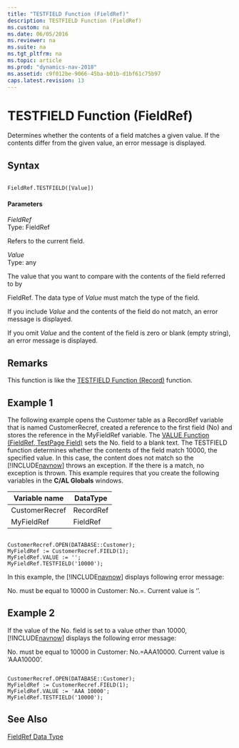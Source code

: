 ```yaml
---
title: "TESTFIELD Function (FieldRef)"
description: TESTFIELD Function (FieldRef)
ms.custom: na
ms.date: 06/05/2016
ms.reviewer: na
ms.suite: na
ms.tgt_pltfrm: na
ms.topic: article
ms.prod: "dynamics-nav-2018"
ms.assetid: c9f012be-9066-45ba-b01b-d1bf61c75b97
caps.latest.revision: 13
---
```

# TESTFIELD Function (FieldRef)
Determines whether the contents of a field matches a given value. If the contents differ from the given value, an error message is displayed.  
  
## Syntax  
  
```  
  
FieldRef.TESTFIELD([Value])  
```  
  
#### Parameters  
 *FieldRef*  
 Type: FieldRef  
  
 Refers to the current field.  
  
 *Value*  
 Type: any  
  
 The value that you want to compare with the contents of the field referred to by  
  
 FieldRef. The data type of *Value* must match the type of the field.  
  
 If you include *Value* and the contents of the field do not match, an error message is displayed.  
  
 If you omit *Value* and the content of the field is zero or blank \(empty string\), an error message is displayed.  
  
## Remarks  
 This function is like the [TESTFIELD Function \(Record\)](TESTFIELD-Function--Record-.md) function.  
  
## Example 1 
 The following example opens the Customer table as a RecordRef variable that is named CustomerRecref, created a reference to the first field \(No\) and stores the reference in the MyFieldRef variable. The [VALUE Function \(FieldRef, TestPage Field\)](VALUE-Function--FieldRef--TestPage-Field-.md) sets the No. field to a blank text. The TESTFIELD function determines whether the contents of the field match 10000, the specified value. In this case, the content does not match so the [!INCLUDE[navnow](includes/navnow_md.md)] throws an exception. If the there is a match, no exception is thrown. This example requires that you create the following variables in the **C/AL Globals** windows.  
  
|Variable name|DataType|  
|-------------------|--------------|  
|CustomerRecref|RecordRef|  
|MyFieldRef|FieldRef|  
  
```  
  
CustomerRecref.OPEN(DATABASE::Customer);  
MyFieldRef := CustomerRecref.FIELD(1);  
MyFieldRef.VALUE := '';  
MyFieldRef.TESTFIELD('10000');  
```  
  
 In this example, the [!INCLUDE[navnow](includes/navnow_md.md)] displays following error message:  
  
 No. must be equal to 10000 in Customer: No.=. Current value is ‘’.  
  
## Example 2 
 If the value of the No. field is set to a value other than 10000, [!INCLUDE[navnow](includes/navnow_md.md)] displays the following error message:  
  
 No. must be equal to 10000 in Customer: No.=AAA10000. Current value is ‘AAA10000’.  
  
```  
  
CustomerRecref.OPEN(DATABASE::Customer);  
MyFieldRef := CustomerRecref.FIELD(1);  
MyFieldRef.VALUE := 'AAA 10000';  
MyFieldRef.TESTFIELD('10000');  
```  
  
## See Also  
 [FieldRef Data Type](FieldRef-Data-Type.md)